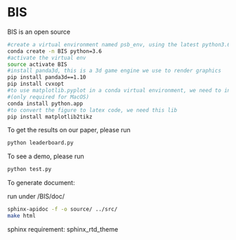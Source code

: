 # BIS

BIS is an open source 

```bash
#create a virtual environment named psb_env, using the latest python3.6
conda create -n BIS python=3.6
#activate the virtual env
source activate BIS
#install panda3d, this is a 3d game engine we use to render graphics
pip install panda3d==1.10
pip install cvxopt
#to use matplotlib.pyplot in a conda virtual environment, we need to install python as a framework
#(only required for MacOS)
conda install python.app
#to convert the figure to latex code, we need this lib
pip install matplotlib2tikz
```
To get the results on our paper, please run
```bash
python leaderboard.py
```

To see a demo, please run
```bash
python test.py
```


To generate document:

run under /BIS/doc/
```bash
sphinx-apidoc -f -o source/ ../src/
make html
```

sphinx requirement:
sphinx_rtd_theme
